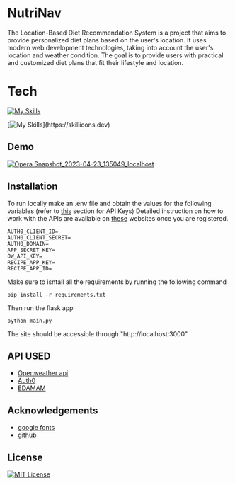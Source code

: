 
# NutriNav

The Location-Based Diet Recommendation System is a project that aims to provide personalized diet plans based on the user's location. It uses modern web development technologies, taking into account the user's location and weather condition. The goal is to provide users with practical and customized diet plans that fit their lifestyle and location.

# Tech
[![My Skills](https://skillicons.dev/icons?i=js,html,css,figma,bootstrap)](https://skillicons.dev)

[![My Skills](https://skillicons.dev/icons?i=python,flask,github,)](https://skillicons.dev)


## Demo

[![Opera Snapshot_2023-04-23_135049_localhost](https://user-images.githubusercontent.com/89456541/233836083-ea218b87-5a34-4969-a06b-9a80cb1d9adb.png)](https://www.youtube.com/watch?v=nGDiP6eFsiM)

## Installation
To run locally make an .env file and obtain the values for the following variables (refer to [this](https://github.com/sahil-sagwekar2652/NutriNav#api-used) section for API Keys)
Detailed instruction on how to work with the APIs are available on [these](https://github.com/sahil-sagwekar2652/NutriNav#api-used) websites once you are registered.

```
AUTH0_CLIENT_ID=
AUTH0_CLIENT_SECRET=
AUTH0_DOMAIN=
APP_SECRET_KEY=
OW_API_KEY=
RECIPE_APP_KEY=
RECIPE_APP_ID=
```

Make sure to isntall all the requirements by running the following command
```
pip install -r requirements.txt
```

Then run the flask app
```
python main.py
```

The site should be accessible through "http://localhost:3000"

## API USED
- [Openweather api](https://weatherstack.com/)
- [Auth0 ](https://auth0.com/)
- [EDAMAM](https://www.edamam.com/) 



## Acknowledgements

 - [google fonts](https://fonts.google.com/)
 - [github](https://github.com)
 


## License

[![MIT License](https://img.shields.io/badge/License-MIT-green.svg)](https://choosealicense.com/licenses/mit/)


